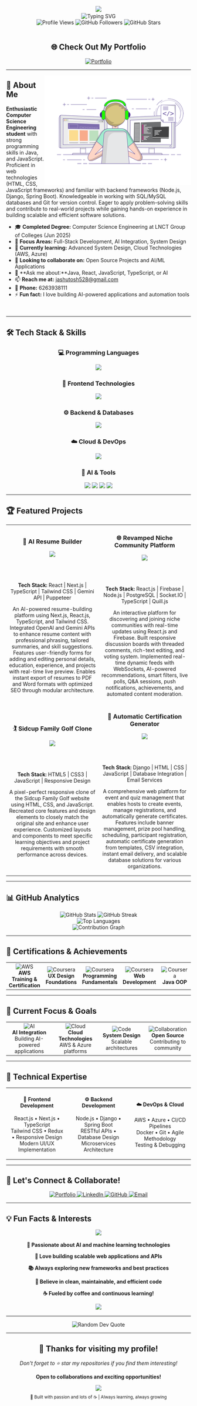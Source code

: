 <div align="center">
  <img src="https://capsule-render.vercel.app/api?type=waving&color=gradient&customColorList=6,11,20&height=180&section=header&text=Ashutosh%20Kumar%20Jaiswal&fontSize=42&fontColor=fff&animation=twinkling&fontAlignY=32" />
</div>

<div align="center">
  <img src="https://readme-typing-svg.herokuapp.com?font=Fira+Code&pause=1000&color=2E9EF7&center=true&vCenter=true&width=600&lines=👨‍💻+Full-Stack+Developer+%7C+AI+Enthusiast;🚀+Python+%7C+Django+%7C+React.js+%7C+Java;🌟+Building+Scalable+Web+Applications;💡+Always+Learning+New+Technologies;🎯+Open+to+Collaborate+on+Projects" alt="Typing SVG" />
</div>

<div align="center">
  <img src="https://komarev.com/ghpvc/?username=Ashutosh049-lab&label=Profile%20Views&color=0e75b6&style=for-the-badge" alt="Profile Views" />
  <img src="https://img.shields.io/github/followers/Ashutosh049-lab?label=Followers&style=for-the-badge&color=blue" alt="GitHub Followers" />
  <img src="https://img.shields.io/github/stars/Ashutosh049-lab?label=Stars&style=for-the-badge&color=yellow" alt="GitHub Stars" />
</div>

<br/>

<div align="center">
  <h2>🌐 Check Out My Portfolio</h2>
  <a href="https://polite-starship-782463.netlify.app/" target="_blank">
    <img src="https://img.shields.io/badge/🌟_My_Portfolio-FF6B6B?style=for-the-badge&logo=netlify&logoColor=white&labelColor=FF6B6B" alt="Portfolio" height="40"/>
  </a>
</div>

---

<img align="right" alt="Coding" width="400" src="https://raw.githubusercontent.com/devSouvik/devSouvik/master/gif3.gif">

## 🚀 About Me

**Enthusiastic Computer Science Engineering student** with strong programming skills in Java, and JavaScript. Proficient in web technologies (HTML, CSS, JavaScript frameworks) and familiar with backend frameworks (Node.js, Django, Spring Boot). Knowledgeable in working with SQL/MySQL databases and Git for version control. Eager to apply problem-solving skills and contribute to real-world projects while gaining hands-on experience in building scalable and efficient software solutions.

- 🎓 **Completed Degree:** Computer Science Engineering at LNCT Group of Colleges (Jun 2025)
- 💼 **Focus Areas:** Full-Stack Development, AI Integration, System Design
- 🌱 **Currently learning:** Advanced System Design, Cloud Technologies (AWS, Azure)
- 👯 **Looking to collaborate on:** Open Source Projects and AI/ML Applications
- 💬 **Ask me about:**Java, React, JavaScript, TypeScript, or AI
- 📫 **Reach me at:** jashutosh528@gmail.com
- 📱 **Phone:** 6263938111
- ⚡ **Fun fact:** I love building AI-powered applications and automation tools

<br clear="both"/>

---

## 🛠️ Tech Stack & Skills

<div align="center">

### 💻 Programming Languages
<p>
  <img src="https://skillicons.dev/icons?i=python,java,javascript,typescript,html,css" />
</p>

### 🚀 Frontend Technologies
<p>
  <img src="https://skillicons.dev/icons?i=react,nextjs,tailwind,redux,bootstrap" />
</p>

### ⚙️ Backend & Databases
<p>
  <img src="https://skillicons.dev/icons?i=django,spring,nodejs,express,postgresql,mongodb,mysql" />
</p>

### ☁️ Cloud & DevOps
<p>
  <img src="https://skillicons.dev/icons?i=aws,azure,docker,git,github,vscode" />
</p>

### 🤖 AI & Tools
<p>
  <img src="https://img.shields.io/badge/OpenAI-412991?style=for-the-badge&logo=openai&logoColor=white" />
  <img src="https://img.shields.io/badge/Gemini-8E75B2?style=for-the-badge&logo=google&logoColor=white" />
  <img src="https://img.shields.io/badge/ChatGPT-74aa9c?style=for-the-badge&logo=openai&logoColor=white" />
  <img src="https://img.shields.io/badge/Firebase-039BE5?style=for-the-badge&logo=Firebase&logoColor=white" />
</p>

</div>

---

## 🏆 Featured Projects

<div align="center">
  <table>
    <tr>
      <td width="50%">
        <h3 align="center">🤖 AI Resume Builder</h3>
        <div align="center">
          <!-- <a href="https://github.com/Ashutosh049-lab/Ai_Resume_Builder" target="_blank"> -->
            <img src="https://img.shields.io/badge/GitHub-100000?style=for-the-badge&logo=github&logoColor=white" />
          </a>
          <br><br>
          <!-- <img src="https://via.placeholder.com/400x200/FF6B6B/FFFFFF?text=AI+Resume+Builder" width="400" alt="AI Resume Builder"/> -->
          <br><br>
          <p><strong>Tech Stack:</strong> React | Next.js | TypeScript | Tailwind CSS | Gemini API | Puppeteer</p>
          <p>An AI-powered resume-building platform using Next.js, React.js, TypeScript, and Tailwind CSS. Integrated OpenAI and Gemini APIs to enhance resume content with professional phrasing, tailored summaries, and skill suggestions. Features user-friendly forms for adding and editing personal details, education, experience, and projects with real-time live preview. Enables instant export of resumes to PDF and Word formats with optimized SEO through modular architecture.</p>
        </div>
      </td>
      <td width="50%">
        <h3 align="center">🌐 Revamped Niche Community Platform</h3>
        <div align="center">
          <!-- <a href="https://github.com/Ashutosh049-lab/Revamped-Niche-Community-Platform-Project" target="_blank"> -->
            <img src="https://img.shields.io/badge/GitHub-100000?style=for-the-badge&logo=github&logoColor=white" />
          </a>
          <br><br>
          <!-- <img src="https://via.placeholder.com/400x200/4ECDC4/FFFFFF?text=Community+Platform" width="400" alt="Community Platform"/> -->
          <br><br>
          <p><strong>Tech Stack:</strong> React.js | Firebase | Node.js | PostgreSQL | Socket.IO | TypeScript | Quill.js</p>
          <p>An interactive platform for discovering and joining niche communities with real-time updates using React.js and Firebase. Built responsive discussion boards with threaded comments, rich-text editing, and voting system. Implemented real-time dynamic feeds with WebSockets, AI-powered recommendations, smart filters, live polls, Q&A sessions, push notifications, achievements, and automated content moderation.</p>
        </div>
      </td>
    </tr>
    <tr>
      <td width="50%">
        <h3 align="center">🏌️ Sidcup Family Golf Clone</h3>
        <div align="center">
          <!-- <a href="https://github.com/Ashutosh049-lab/SidcupFamilyGolfClone_Project" target="_blank"> -->
            <img src="https://img.shields.io/badge/GitHub-100000?style=for-the-badge&logo=github&logoColor=white" />
          </a>
          <br><br>
          <!-- <img src="https://via.placeholder.com/400x200/45B7D1/FFFFFF?text=Golf+Website+Clone" width="400" alt="Golf Website"/> -->
          <br><br>
          <p><strong>Tech Stack:</strong> HTML5 | CSS3 | JavaScript | Responsive Design</p>
          <p>A pixel-perfect responsive clone of the Sidcup Family Golf website using HTML, CSS, and JavaScript. Recreated core features and design elements to closely match the original site and enhance user experience. Customized layouts and components to meet specific learning objectives and project requirements with smooth performance across devices.</p>
        </div>
      </td>
      <td width="50%">
        <h3 align="center">🎯 Automatic Certification Generator</h3>
        <div align="center">
          <img src="https://img.shields.io/badge/Private-Repository-red?style=for-the-badge&logo=github&logoColor=white" />
          <br><br>
          <!-- <img src="https://via.placeholder.com/400x200/96CEB4/FFFFFF?text=Certification+Generator" width="400" alt="Certification Generator"/> -->
          <br><br>
          <p><strong>Tech Stack:</strong> Django | HTML | CSS | JavaScript | Database Integration | Email Services</p>
          <p>A comprehensive web platform for event and quiz management that enables hosts to create events, manage registrations, and automatically generate certificates. Features include banner management, prize pool handling, scheduling, participant registration, automatic certificate generation from templates, CSV integration, instant email delivery, and scalable database solutions for various organizations.</p>
        </div>
      </td>
    </tr>
  </table>
</div>

---

## 📊 GitHub Analytics

<div align="center">
  <img width="49%" src="https://github-readme-stats.vercel.app/api?username=Ashutosh049-lab&show_icons=true&theme=tokyonight&hide_border=true&count_private=true" alt="GitHub Stats" />
  <img width="49%" src="https://github-readme-streak-stats.herokuapp.com/?user=Ashutosh049-lab&theme=tokyonight&hide_border=true" alt="GitHub Streak" />
</div>

<div align="center">
  <img width="60%" src="https://github-readme-stats.vercel.app/api/top-langs/?username=Ashutosh049-lab&layout=compact&theme=tokyonight&hide_border=true&langs_count=10" alt="Top Languages" />
</div>

<div align="center">
  <img src="https://github-readme-activity-graph.vercel.app/graph?username=Ashutosh049-lab&theme=tokyo-night&hide_border=true&area=true" alt="Contribution Graph" width="100%"/>
</div>

---

## 🏅 Certifications & Achievements

<div align="center">
  <table>
    <tr>
      <td align="center" width="20%">
        <img src="https://img.shields.io/badge/Amazon_AWS-FF9900?style=for-the-badge&logo=amazonaws&logoColor=white" alt="AWS"/>
        <br><strong>AWS Training & Certification</strong>
      </td>
      <td align="center" width="20%">
        <img src="https://img.shields.io/badge/Coursera-0056D2?style=for-the-badge&logo=Coursera&logoColor=white" alt="Coursera"/>
        <br><strong>UX Design Foundations</strong>
      </td>
      <td align="center" width="20%">
        <img src="https://img.shields.io/badge/Coursera-0056D2?style=for-the-badge&logo=Coursera&logoColor=white" alt="Coursera"/>
        <br><strong>Programming Fundamentals</strong>
      </td>
      <td align="center" width="20%">
        <img src="https://img.shields.io/badge/Coursera-0056D2?style=for-the-badge&logo=Coursera&logoColor=white" alt="Coursera"/>
        <br><strong>Web Development</strong>
      </td>
      <td align="center" width="20%">
        <img src="https://img.shields.io/badge/Coursera-0056D2?style=for-the-badge&logo=Coursera&logoColor=white" alt="Coursera"/>
        <br><strong>Java OOP</strong>
      </td>
    </tr>
  </table>
</div>

---

## 🎯 Current Focus & Goals

<div align="center">
  <table>
    <tr>
      <td align="center" width="25%">
        <img src="https://img.icons8.com/color/48/000000/artificial-intelligence.png" alt="AI"/>
        <br><strong>AI Integration</strong>
        <br>Building AI-powered applications
      </td>
      <td align="center" width="25%">
        <img src="https://img.icons8.com/color/48/000000/cloud.png" alt="Cloud"/>
        <br><strong>Cloud Technologies</strong>
        <br>AWS & Azure platforms
      </td>
      <td align="center" width="25%">
        <img src="https://img.icons8.com/color/48/000000/code.png" alt="Code"/>
        <br><strong>System Design</strong>
        <br>Scalable architectures
      </td>
      <td align="center" width="25%">
        <img src="https://img.icons8.com/color/48/000000/collaboration.png" alt="Collaboration"/>
        <br><strong>Open Source</strong>
        <br>Contributing to community
      </td>
    </tr>
  </table>
</div>

---

## 💼 Technical Expertise

<div align="center">
  <table>
    <tr>
      <td align="center" width="33%">
        <h4>🎨 Frontend Development</h4>
        <p>React.js • Next.js • TypeScript<br/>
        Tailwind CSS • Redux • Responsive Design<br/>
        Modern UI/UX Implementation</p>
      </td>
      <td align="center" width="33%">
        <h4>⚙️ Backend Development</h4>
        <p>Node.js • Django • Spring Boot<br/>
        RESTful APIs • Database Design<br/>
        Microservices Architecture</p>
      </td>
      <td align="center" width="33%">
        <h4>☁️ DevOps & Cloud</h4>
        <p>AWS • Azure • CI/CD Pipelines<br/>
        Docker • Git • Agile Methodology<br/>
        Testing & Debugging</p>
      </td>
    </tr>
  </table>
</div>

---

## 🤝 Let's Connect & Collaborate!

<div align="center">
  <a href="https://polite-starship-782463.netlify.app/" target="_blank">
    <img src="https://img.shields.io/badge/🌟_Portfolio-FF6B6B?style=for-the-badge&logo=netlify&logoColor=white" alt="Portfolio" height="50"/>
  </a>
  <a href="https://linkedin.com/in/ashutosh-kumar-jaiswal-128054256" target="_blank">
    <img src="https://img.shields.io/badge/LinkedIn-0077B5?style=for-the-badge&logo=linkedin&logoColor=white" alt="LinkedIn" height="50"/>
  </a>
  <a href="https://github.com/Ashutosh049-lab" target="_blank">
    <img src="https://img.shields.io/badge/GitHub-100000?style=for-the-badge&logo=github&logoColor=white" alt="GitHub" height="50"/>
  </a>
  <a href="mailto:jashutosh528@gmail.com" target="_blank">
    <img src="https://img.shields.io/badge/Email-D14836?style=for-the-badge&logo=gmail&logoColor=white" alt="Email" height="50"/>
  </a>
</div>

---

## 💡 Fun Facts & Interests

<div align="center">
  <img src="https://media.giphy.com/media/LnQjpWaON8nhr21vNW/giphy.gif" width="60">
  
  **🤖 Passionate about AI and machine learning technologies**
  
  **🚀 Love building scalable web applications and APIs**
  
  **📚 Always exploring new frameworks and best practices**
  
  **🌟 Believe in clean, maintainable, and efficient code**
  
  **☕ Fueled by coffee and continuous learning!**
  
  <img src="https://media.giphy.com/media/LnQjpWaON8nhr21vNW/giphy.gif" width="60">
</div>

---

<div align="center">
  <img src="https://quotes-github-readme.vercel.app/api?type=horizontal&theme=tokyonight" alt="Random Dev Quote"/>
</div>

---

<div align="center">
  <h2>🌟 Thanks for visiting my profile!</h2>
  <p><em>Don't forget to ⭐ star my repositories if you find them interesting!</em></p>
  <p><strong>Open to collaborations and exciting opportunities!</strong></p>
  
  <img src="https://capsule-render.vercel.app/api?type=waving&color=gradient&customColorList=6,11,20&height=100&section=footer" />
</div>

<div align="center">
  <sub>💙 Built with passion and lots of ☕ | Always learning, always growing</sub>
</div>

